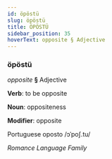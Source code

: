 ```yaml
---
id: öpöstü
slug: öpöstü
title: ÖPÖSTÜ
sidebar_position: 35
hoverText: opposite § Adjective
---
```


### öpöstü

*opposite* **§** Adjective

**Verb**: to be opposite

**Noun**: oppositeness

**Modifier**: opposite

Portuguese oposto /ɔˈpoʃ.tu/

*Romance Language Family*